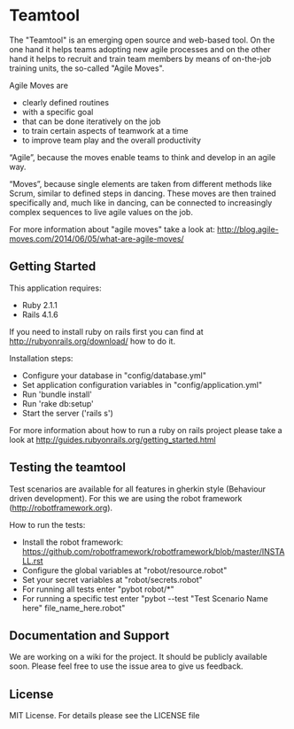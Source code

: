 Teamtool
================

The "Teamtool" is an emerging open source and web-based tool. On the one hand it helps teams adopting new agile processes and on the other hand it helps to recruit and train team members by means of on-the-job training units, the so-called "Agile Moves".

Agile Moves are
* clearly defined routines
* with a specific goal
* that can be done iteratively on the job
* to train certain aspects of teamwork at a time
* to improve team play and the overall productivity

“Agile”, because the moves enable teams to think and develop in an agile way.

“Moves”, because single elements are taken from different methods like Scrum, similar to defined steps in dancing. These moves are then trained specifically and, much like in dancing, can be connected to increasingly complex sequences to live agile values on the job.

For more information about "agile moves" take a look at: http://blog.agile-moves.com/2014/06/05/what-are-agile-moves/


Getting Started
-------------

This application requires:
* Ruby 2.1.1
* Rails 4.1.6

If you need to install ruby on rails first you can find at http://rubyonrails.org/download/ how to do it.

Installation steps:
* Configure your database in "config/database.yml"
* Set application configuration variables in "config/application.yml"
* Run 'bundle install'
* Run 'rake db:setup'
* Start the server ('rails s')

For more information about how to run a ruby on rails project please take a look at http://guides.rubyonrails.org/getting_started.html


Testing the teamtool
-------------
Test scenarios are available for all features in gherkin style (Behaviour driven development). For this we are using the robot framework (http://robotframework.org). 

How to run the tests:
* Install the robot framework: https://github.com/robotframework/robotframework/blob/master/INSTALL.rst
* Configure the global variables at "robot/resource.robot"
* Set your secret variables at "robot/secrets.robot"
* For running all tests enter "pybot robot/*"
* For running a specific test enter "pybot --test "Test Scenario Name here" file_name_here.robot"

Documentation and Support
-------------------------
We are working on a wiki for the project. It should be publicly available soon. Please feel free to use the issue area to give us feedback.

License
-------
MIT License. For details please see the LICENSE file
